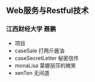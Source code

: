 ##  Web服务与Restful技术

### 江西财经大学 聂鹏

+ 项目
+ caseSale                   打两斤酱油
+ caseSecretLetter     秘密信件
+ monaLisa                  蒙娜丽莎的微笑
+ xenTen                      无间道